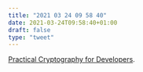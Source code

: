 ```yaml
---
title: "2021 03 24 09 58 40"
date: 2021-03-24T09:58:40+01:00
draft: false
type: "tweet"
---
```

[Practical Cryptography for Developers](https://cryptobook.nakov.com/).
